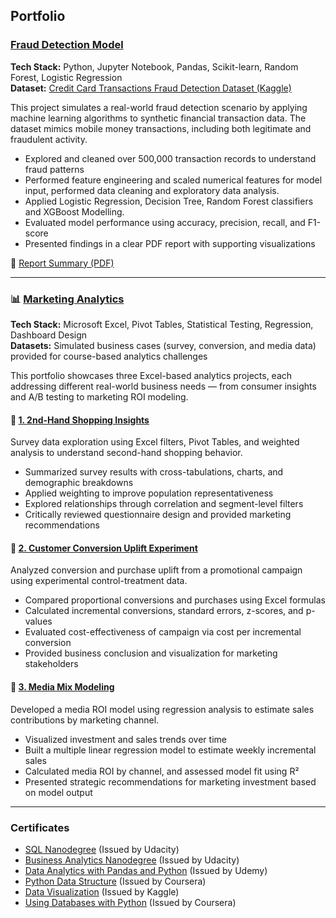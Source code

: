 ## Portfolio


### [Fraud Detection Model](https://github.com/FeniceVi7/minimius.github.io/blob/main/fraud-detection/GW%20Model.ipynb)

**Tech Stack:** Python, Jupyter Notebook, Pandas, Scikit-learn, Random Forest, Logistic Regression  
**Dataset:** [Credit Card Transactions Fraud Detection Dataset (Kaggle)](https://www.kaggle.com/datasets/kartik2112/fraud-detection)

This project simulates a real-world fraud detection scenario by applying machine learning algorithms to synthetic financial transaction data. The dataset mimics mobile money transactions, including both legitimate and fraudulent activity.

- Explored and cleaned over 500,000 transaction records to understand fraud patterns
- Performed feature engineering and scaled numerical features for model input, performed data cleaning and exploratory data analysis.
- Applied Logistic Regression, Decision Tree, Random Forest classifiers and XGBoost Modelling.
- Evaluated model performance using accuracy, precision, recall, and F1-score
- Presented findings in a clear PDF report with supporting visualizations

📄 [Report Summary (PDF)](https://file.notion.so/f/f/ce3a6585-2032-47c5-9704-98199b5536d8/4dc63e93-94a2-4533-a1c4-f32732815f2a/Report_Summary.pdf?table=block&id=1fa17dec-8f31-80b0-a877-c113294eef82&spaceId=ce3a6585-2032-47c5-9704-98199b5536d8&expirationTimestamp=1751220000000&signature=qyCC4lDyfzl9zHJkWTqApzuT5cxwX5fnHfg7ZuAQ1Oc&downloadName=Report+Summary.pdf)

---
### 📊 [Marketing Analytics](https://minimius.notion.site/Marketing-Analytics-13717dec8f3181b4be39f0cc036b1675)

**Tech Stack:** Microsoft Excel, Pivot Tables, Statistical Testing, Regression, Dashboard Design  
**Datasets:** Simulated business cases (survey, conversion, and media data) provided for course-based analytics challenges

This portfolio showcases three Excel-based analytics projects, each addressing different real-world business needs — from consumer insights and A/B testing to marketing ROI modeling.


#### 📁 [1. 2nd-Hand Shopping Insights](https://1drv.ms/x/c/407b7d6c3c929893/EfJC5OZ8plBOsbPn6kUam6oBCPE2YZan2OTI1rbkhRqDIQ?e=Eo5gyN)

Survey data exploration using Excel filters, Pivot Tables, and weighted analysis to understand second-hand shopping behavior.

- Summarized survey results with cross-tabulations, charts, and demographic breakdowns
- Applied weighting to improve population representativeness
- Explored relationships through correlation and segment-level filters
- Critically reviewed questionnaire design and provided marketing recommendations


#### 📁 [2. Customer Conversion Uplift Experiment](https://1drv.ms/x/c/407b7d6c3c929893/EW9b7IrXUa1PsOwXIRGwPIUBPBceRwi_sLezYkQfkIT5MQ?e=U07jol)

Analyzed conversion and purchase uplift from a promotional campaign using experimental control-treatment data.

- Compared proportional conversions and purchases using Excel formulas
- Calculated incremental conversions, standard errors, z-scores, and p-values
- Evaluated cost-effectiveness of campaign via cost per incremental conversion
- Provided business conclusion and visualization for marketing stakeholders


#### 📁 [3. Media Mix Modeling](https://1drv.ms/x/c/407b7d6c3c929893/Ef7lYUQO1HpMuQU1MUVC4G4B1v8Ykw-r_fwX7PMJgfQYYg?e=EgWeN0)

Developed a media ROI model using regression analysis to estimate sales contributions by marketing channel.

- Visualized investment and sales trends over time
- Built a multiple linear regression model to estimate weekly incremental sales
- Calculated media ROI by channel, and assessed model fit using R²
- Presented strategic recommendations for marketing investment based on model output


---
### Certificates
- [SQL Nanodegree](https://confirm.udacity.com/RHMEYTD2) (Issued by Udacity)
- [Business Analytics Nanodegree](https://confirm.udacity.com/PNNW77DH) (Issued by Udacity)
- [Data Analytics with Pandas and Python](https://www.udemy.com/certificate/UC-edca370d-030c-4a8c-a58a-6d04f5b76932/)  (Issued by Udemy)
- [Python Data Structure](https://www.coursera.org/account/accomplishments/verify/CXW7LLZG4AES) (Issued by Coursera)
- [Data Visualization](https://www.kaggle.com/learn/certification/thivananhdo/data-visualization) (Issued by Kaggle)
- [Using Databases with Python](https://www.coursera.org/account/accomplishments/verify/5U8READR4ZQL) (Issued by Coursera)
